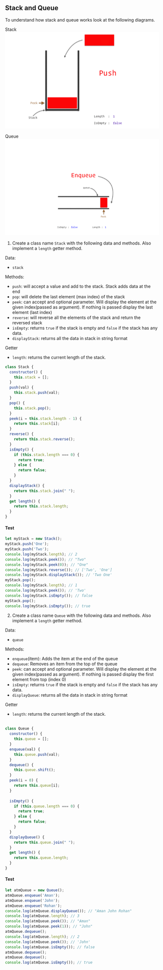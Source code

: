 ## Stack and Queue

To understand how stack and queue works look at the following diagrams.

Stack
![Stack](../assets/stack.gif)

Queue
![Queue](../assets/queue.gif)

1. Create a class name `Stack` with the following data and methods. Also implement a `length` getter method.

Data:

- `stack`

Methods:

- `push`: will accept a value and add to the stack. Stack adds data at the end
- `pop`: will delete the last element (max index) of the stack
- `peek`: can accept and optional parameter. Will display the element at the given index(passed as argument). If nothing is passed display the last element (last index)
- `reverse`: will reverse all the elements of the stack and return the reversed stack
- `isEmpty`: returns `true` if the stack is empty and `false` if the stack has any data.
- `displayStack`: returns all the data in stack in string format

Getter

- `length`: returns the current length of the stack.


```js
class Stack {
  constructor() {
    this.stack = [];
  }
  push(val) {
    this.stack.push(val);
  }
  pop() {
    this.stack.pop();
  }
  peek(i = this.stack.length - 1) {
    return this.stack[i];
  }
  reverse() {
    return this.stack.reverse();
  }
  isEmpty() {
    if (this.stack.length === 0) {
      return true;
    } else {
      return false;
    }
  }
  displayStack() {
    return this.stack.join(" ");
  }
  get length() {
    return this.stack.length;
  }
}
```

#### Test

```js
let myStack = new Stack();
myStack.push('One');
myStack.push('Two');
console.log(myStack.length); // 2
console.log(myStack.peek()); // "Two"
console.log(myStack.peek(0)); // "One"
console.log(myStack.reverse()); // ['Two', 'One']
console.log(myStack.displayStack()); // 'Two One'
myStack.pop();
console.log(myStack.length); // 1
console.log(myStack.peek()); // 'Two'
console.log(myStack.isEmpty()); // false
myStack.pop();
console.log(myStack.isEmpty()); // true
```

2. Create a class name `Queue` with the following data and methods. Also implement a `length` getter method.

Data:

- `queue`

Methods:

- `enqueue`(item): Adds the item at the end of the queue
- `dequeue`: Removes an item from the top of the queue
- `peek`: can accept and optional parameter. Will display the element at the given index(passed as argument). If nothing is passed display the first element from top (index 0)
- `isEmpty`: returns `true` if the stack is empty and `false` if the stack has any data.
- `displayQueue`: returns all the data in stack in string format

Getter

- `length`: returns the current length of the stack.
```js

class Queue {
  constructor() {
    this.queue = [];
  }
  enqueue(val) {
    this.queue.push(val);
  }
  dequeue() {
    this.queue.shift();
  }
  peek(i = 0) {
    return this.queue[i];
  }

  isEmpty() {
    if (this.queue.length === 0) {
      return true;
    } else {
      return false;
    }
  }
  displayQueue() {
    return this.queue.join(" ");
  }
  get length() {
    return this.queue.length;
  }
}
```

#### Test

```js
let atmQueue = new Queue();
atmQueue.enqueue('Aman');
atmQueue.enqueue('John');
atmQueue.enqueue('Rohan');
console.log(atmQueue.displayQueue()); // "Aman John Rohan"
console.log(atmQueue.length); // 3
console.log(atmQueue.peek()); // "Aman"
console.log(atmQueue.peek(1)); // "John"
atmQueue.dequeue();
console.log(atmQueue.length); // 2
console.log(atmQueue.peek()); // 'John'
console.log(atmQueue.isEmpty()); // false
atmQueue.dequeue();
atmQueue.dequeue();
console.log(atmQueue.isEmpty()); // true
```
